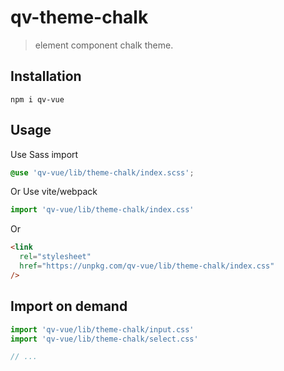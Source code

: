 # qv-theme-chalk

> element component chalk theme.

## Installation

```shell
npm i qv-vue
```

## Usage

Use Sass import

```css
@use 'qv-vue/lib/theme-chalk/index.scss';
```

Or Use vite/webpack

```javascript
import 'qv-vue/lib/theme-chalk/index.css'
```

Or

```html
<link
  rel="stylesheet"
  href="https://unpkg.com/qv-vue/lib/theme-chalk/index.css"
/>
```

## Import on demand

```javascript
import 'qv-vue/lib/theme-chalk/input.css'
import 'qv-vue/lib/theme-chalk/select.css'

// ...
```
